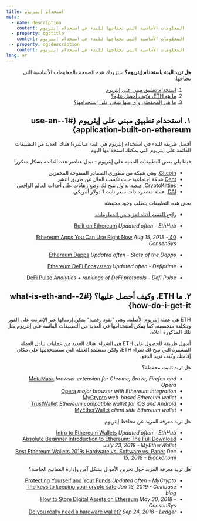```yaml
---
title: استخدام إيثريوم
meta:
  - name: description
    content: المعلومات الأساسية التي تحتاجها للبدء في استخدام إيثريوم
  - property: og:title
    content: المعلومات الأساسية التي تحتاجها للبدء في استخدام إيثريوم
  - property: og:description
    content: المعلومات الأساسية التي تحتاجها للبدء في استخدام إيثريوم
lang: ar
---
```


<div dir=rtl markdown=1>

<div class="featured">

**هل تريد البدء باستخدام إيثريوم؟** ستزودك هذه الصفحة بالمعلومات الأساسية التي تحتاجها.

1. [استخدام تطبيق مبني على إيثريوم](#1-use-an-application-built-on-ethereum)
2. [ما هو ETH، وكيف أحصل عليه؟](#2-what-is-eth-and-how-do-i-get-it)
3. [ما هي المحفظة، وأي منها ينبغي علي استخدامها؟](#3-what-is-a-wallet-and-which-one-should-i-use)

</div>

## ١. استخدام تطبيق مبني على إيثريوم {#1-use-an-application-built-on-ethereum}

أفضل طريقة للبدء في استخدام إيثريوم هي البدء مباشرة! هناك العديد من التطبيقات القائمة على إيثريوم التي يمكنك استخدامها اليوم.

فيما يلي بعض التطبيقات المبنية على إيثريوم - نبدل عناصر هذه القائمة بشكل متكرر!

- [Gitcoin](https://gitcoin.co), وهي شبكة من مطوري المصادر المفتوحة المحفزين
- [Cent](https://beta.cent.co),شبكة اجتماعية حيث تكسب المال عن طريق النشر
- [CryptoKitties](https://www.cryptokitties.co), منصة تداول تتيح لك وضع رهانات على أحداث العالم الواقعي
- [DAI](https://makerdao.com/en/), عملة مشفرة ذات سعر ثابت 1 دولار أمريكي

بعض هذه التطبيقات يتطلب وجود محفظة

- [راجع القسم أدناه لمزيد من المعلومات.](#3-what-is-a-wallet-and-which-one-should-i-use)

- [Built on Ethereum](https://docs.ethhub.io/built-on-ethereum/built-on-ethereum/) _Updated often - EthHub_
- [40 Ethereum Apps You Can Use Right Now](https://media.consensys.net/40-ethereum-apps-you-can-use-right-now-d643333769f7) _Aug 15, 2018 - ConsenSys_
- [Ethereum Dapps](https://www.stateofthedapps.com/rankings/platform/ethereum) _Updated often - State of the Dapps_
- [Ethereum DeFi Ecosystem](https://defiprime.com/ethereum) _Updated often - Defiprime_
- [DeFi Pulse](https://defipulse.com/) _Analytics + rankings of DeFi protocols - Defi Pulse_

## ٢. ما ETH، وكيف أحصل عليها؟ {#2-what-is-eth-and-how-do-i-get-it}

ETH هي عملة إيثريوم الأصلية. وهى "نقود رقمية" يمكن إرسالها عبر الإنترنت على الفور وبتكلفة منخفضة، كما يمكن استخدامها في العديد من التطبيقات القائمة على إيثريوم مثل تلك المذكورة أعلاه.

أسهل طريقة للحصول على ETH هي الشراء. هناك العديد من عمليات تبادل العملة المشفرة التي تتيح لك شراء ETH، ولكن ستعتمد العملة التي ستستخدمها على مكان إقامتك وكيف تريد الدفع.

هل تريد تثبيت محفظة؟

- [MetaMask](https://metamask.io) _browser extension for Chrome, Brave, Firefox and Opera_
- [Opera](https://www.opera.com/crypto) _major browser with Ethereum integration_
- [MyCrypto](https://mycrypto.com) _web-based Ethereum wallet_
- [TrustWallet](https://trustwallet.com/) _Ethereum compatible wallet for iOS and Android_
- [MyEtherWallet](https://www.myetherwallet.com/) _client side Ethereum wallet_

هل تريد معرفة المزيد عن محافظ إيثريوم

- [Intro to Ethereum Wallets](https://docs.ethhub.io/using-ethereum/wallets/intro-to-ethereum-wallets/) _Updated often - EthHub_
- [Absolute Beginner Introduction to Ethereum: The Full Download](https://www.mewtopia.com/absolute-beginners-guide/) _July 23, 2019 - MyEtherWallet_
- [Best Ethereum Wallets 2019: Hardware vs. Software vs. Paper](https://blockonomi.com/best-ethereum-wallets/) _Dec 15, 2018 - Blockonomi_

هل تريد معرفة المزيد حول تخزين الأموال بشكل آمن وإدارة المفاتيح الخاصة؟

- [Protecting Yourself and Your Funds](https://support.mycrypto.com/staying-safe/protecting-yourself-and-your-funds) _Updated often - MyCrypto_
- [The keys to keeping your crypto safe](https://blog.coinbase.com/the-keys-to-keeping-your-crypto-safe-96d497cce6cf) _Jan 16, 2019 - Coinbase blog_
- [How to Store Digital Assets on Ethereum](https://media.consensys.net/how-to-store-digital-assets-on-ethereum-a2bfdcf66bd0) _May 30, 2018 - ConsenSys_
- [Do you really need a hardware wallet?](https://medium.com/ledger-on-security-and-blockchain/ledger-101-part-1-do-you-really-need-a-hardware-wallet-7f5abbadd945) _Sep 24, 2018 - Ledger_

</div>
